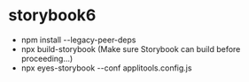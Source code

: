 # storybook6

- npm install --legacy-peer-deps
- npx build-storybook (Make sure Storybook can build before proceeding...)
- npx eyes-storybook --conf applitools.config.js